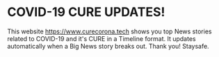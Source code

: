 # COVID-19 CURE UPDATES!

This website https://www.curecorona.tech shows you top News stories related to COVID-19 and it's CURE in a Timeline format. It updates automatically when a Big News story breaks out. 
Thank you!
Staysafe.
